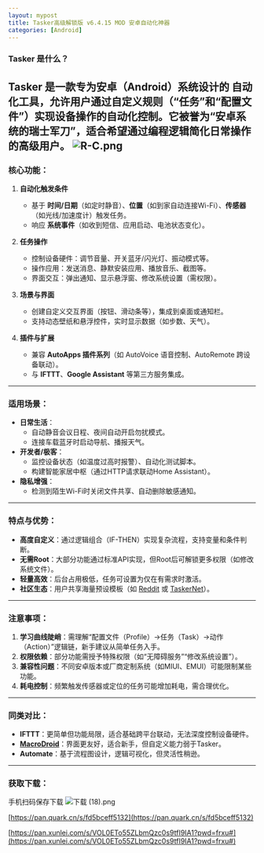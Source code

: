 ```yaml
---
layout: mypost
title: Tasker高级解锁版 v6.4.15 MOD 安卓自动化神器
categories: [Android]
---
```


### **Tasker 是什么？**
**Tasker** 是一款专为安卓（Android）系统设计的 **自动化工具**，允许用户通过自定义规则（“任务”和“配置文件”）实现设备操作的自动化控制。它被誉为“安卓系统的瑞士军刀”，适合希望通过编程逻辑简化日常操作的高级用户。
![R-C.png](https://s2.loli.net/2025/03/11/mYQdBKiX8THN3SO.png)
---

### **核心功能**：
1. **自动化触发条件**  
   - 基于 **时间/日期**（如定时静音）、**位置**（如到家自动连接Wi-Fi）、**传感器**（如光线/加速度计）触发任务。  
   - 响应 **系统事件**（如收到短信、应用启动、电池状态变化）。  

2. **任务操作**  
   - 控制设备硬件：调节音量、开关蓝牙/闪光灯、振动模式等。  
   - 操作应用：发送消息、静默安装应用、播放音乐、截图等。  
   - 界面交互：弹出通知、显示悬浮窗、修改系统设置（需权限）。  

3. **场景与界面**  
   - 创建自定义交互界面（按钮、滑动条等），集成到桌面或通知栏。  
   - 支持动态壁纸和悬浮控件，实时显示数据（如步数、天气）。  

4. **插件与扩展**  
   - 兼容 **AutoApps 插件系列**（如 AutoVoice 语音控制、AutoRemote 跨设备联动）。  
   - 与 **IFTTT**、**Google Assistant** 等第三方服务集成。  

---

### **适用场景**：
- **日常生活**：  
  - 自动静音会议日程、夜间自动开启勿扰模式。  
  - 连接车载蓝牙时启动导航、播报天气。  
- **开发者/极客**：  
  - 监控设备状态（如温度过高时报警）、自动化测试脚本。  
  - 构建智能家居中枢（通过HTTP请求联动Home Assistant）。  
- **隐私增强**：  
  - 检测到陌生Wi-Fi时关闭文件共享、自动删除敏感通知。  

---

### **特点与优势**：
- **高度自定义**：通过逻辑组合（IF-THEN）实现复杂流程，支持变量和条件判断。  
- **无需Root**：大部分功能通过标准API实现，但Root后可解锁更多权限（如修改系统文件）。  
- **轻量高效**：后台占用极低，任务可设置为仅在有需求时激活。  
- **社区生态**：用户共享海量预设模板（如 [Reddit](https://www.reddit.com/r/tasker/) 或 [TaskerNet](https://taskernet.com/)）。  

---

### **注意事项**：
1. **学习曲线陡峭**：需理解“配置文件（Profile）→任务（Task）→动作（Action）”逻辑链，新手建议从简单任务入手。  
2. **权限依赖**：部分功能需授予特殊权限（如“无障碍服务”“修改系统设置”）。  
3. **兼容性问题**：不同安卓版本或厂商定制系统（如MIUI、EMUI）可能限制某些功能。  
4. **耗电控制**：频繁触发传感器或定位的任务可能增加耗电，需合理优化。  

---

### **同类对比**：
- **IFTTT**：更简单但功能局限，适合基础跨平台联动，无法深度控制设备硬件。  
- **[MacroDroid](https://veneno.alwaysdata.net/mobile/63.html)**：界面更友好，适合新手，但自定义能力弱于Tasker。  
- **Automate**：基于流程图设计，逻辑可视化，但灵活性稍逊。  

---

### **获取下载**：
手机扫码保存下载
![下载 (18).png](https://s2.loli.net/2025/03/11/s8MKrfQwzdoaFXt.png)

[https://pan.quark.cn/s/fd5bceff5132](https://pan.quark.cn/s/fd5bceff5132)

[https://pan.xunlei.com/s/VOL0ETo55ZLbmQzc0s9tfI9IA1?pwd=frxu#](https://pan.xunlei.com/s/VOL0ETo55ZLbmQzc0s9tfI9IA1?pwd=frxu#)
